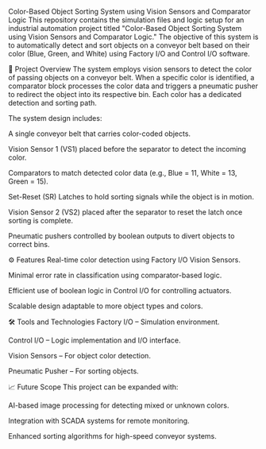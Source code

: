 Color-Based Object Sorting System using Vision Sensors and Comparator Logic
This repository contains the simulation files and logic setup for an industrial automation project titled "Color-Based Object Sorting System using Vision Sensors and Comparator Logic." The objective of this system is to automatically detect and sort objects on a conveyor belt based on their color (Blue, Green, and White) using Factory I/O and Control I/O software.

🧠 Project Overview
The system employs vision sensors to detect the color of passing objects on a conveyor belt. When a specific color is identified, a comparator block processes the color data and triggers a pneumatic pusher to redirect the object into its respective bin. Each color has a dedicated detection and sorting path.

The system design includes:

A single conveyor belt that carries color-coded objects.

Vision Sensor 1 (VS1) placed before the separator to detect the incoming color.

Comparators to match detected color data (e.g., Blue = 11, White = 13, Green = 15).

Set-Reset (SR) Latches to hold sorting signals while the object is in motion.

Vision Sensor 2 (VS2) placed after the separator to reset the latch once sorting is complete.

Pneumatic pushers controlled by boolean outputs to divert objects to correct bins.

⚙️ Features
Real-time color detection using Factory I/O Vision Sensors.

Minimal error rate in classification using comparator-based logic.

Efficient use of boolean logic in Control I/O for controlling actuators.

Scalable design adaptable to more object types and colors.

🛠️ Tools and Technologies
Factory I/O – Simulation environment.

Control I/O – Logic implementation and I/O interface.

Vision Sensors – For object color detection.

Pneumatic Pusher – For sorting objects.

📈 Future Scope
This project can be expanded with:

AI-based image processing for detecting mixed or unknown colors.

Integration with SCADA systems for remote monitoring.

Enhanced sorting algorithms for high-speed conveyor systems.
